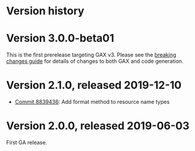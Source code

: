 # Version history

# Version 3.0.0-beta01

This is the first prerelease targeting GAX v3. Please see the [breaking changes
guide](https://googleapis.github.io/google-cloud-dotnet/docs/guides/breaking-gax2.html)
for details of changes to both GAX and code generation.

# Version 2.1.0, released 2019-12-10

- [Commit 8839436](https://github.com/googleapis/google-cloud-dotnet/commit/8839436): Add format method to resource name types

# Version 2.0.0, released 2019-06-03

First GA release.
